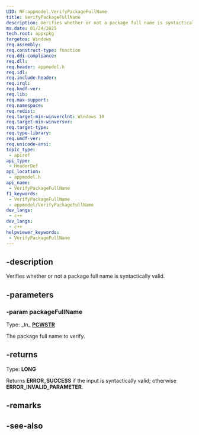 ```yaml
---
UID: NF:appmodel.VerifyPackageFullName
title: VerifyPackageFullName
description: Verifies whether or not a package full name is syntactically valid.
ms.date: 01/24/2025
tech.root: appxpkg
targetos: Windows
req.assembly: 
req.construct-type: function
req.ddi-compliance: 
req.dll: 
req.header: appmodel.h
req.idl: 
req.include-header: 
req.irql: 
req.kmdf-ver: 
req.lib: 
req.max-support: 
req.namespace: 
req.redist: 
req.target-min-winverclnt: Windows 10
req.target-min-winversvr: 
req.target-type: 
req.type-library: 
req.umdf-ver: 
req.unicode-ansi: 
topic_type:
 - apiref
api_type:
 - HeaderDef
api_location:
 - appmodel.h
api_name:
 - VerifyPackageFullName
f1_keywords:
 - VerifyPackageFullName
 - appmodel/VerifyPackageFullName
dev_langs:
 - c++
dev_langs:
 - c++
helpviewer_keywords:
 - VerifyPackageFullName
---
```


## -description

Verifies whether or not a package full name is syntactically valid.

## -parameters

### -param packageFullName

Type: \_In\_ **[PCWSTR](/windows/win32/winprog/windows-data-types)**

The package full name to verify.

## -returns

Type: **LONG**

Returns **ERROR_SUCCESS** if the input is syntactically valid; otherwise **ERROR_INVALID_PARAMETER**.

## -remarks

## -see-also

